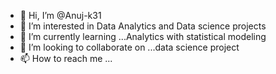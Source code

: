 - 👋 Hi, I’m @Anuj-k31
- 👀 I’m interested in Data Analytics and Data science projects
- 🌱 I’m currently learning ...Analytics with statistical modeling
- 💞️ I’m looking to collaborate on ...data science project
- 📫 How to reach me ...

<!---
Anuj-k31/Anuj-k31 is a ✨ special ✨ repository because its `README.md` (this file) appears on your GitHub profile.
You can click the Preview link to take a look at your changes.
--->
